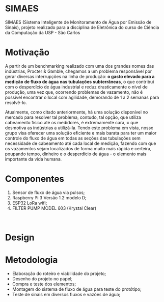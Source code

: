 # SIMAES <br> 

SIMAES (Sistema Inteligente de Monitoramento de Água por Emissão de Sinais), projeto realizado para a disciplina de Eletrônica do curso de Ciência da Computação da USP - São Carlos <br>

# Motivação <br> 

A partir de um benchmarking realizado com uma dos grandes nomes das indústrias, Procter & Gamble, chegamos a um problema responsável por gerar diversas interrupções na linha de produção: **o gasto elevado para a medição de fluxo de água nas tubulações subterrâneas**, o que contribui com o desperdício de água industrial e reduz drasticamente o nível de produção, uma vez que, ocorrendo problemas de vazamento, não é possível encontrar o local com agilidade, demorando de 1 a 2 semanas para resolvê-lo. <br> 

Atualmente, como citado anteriormente, há uma solução disponível no mercado para resolver tal problema, contudo, tal opção, que utiliza cabeamento físico até os medidores, é extremamente cara, o que desmotiva as indústrias a utilizá-la. Tendo este problema em vista, nosso grupo visa oferecer uma solução eficiente e mais barata para ter um maior controle do fluxo de água em todas as seções das tubulações sem necessidade de cabeamento até cada local de medição, fazendo com que os vazamentos sejam localizados de forma muito mais rápida e certeira, poupando tempo, dinheiro e o desperdício de água - o elemento mais importante da vida humana.

# Componentes <br>

1. Sensor de fluxo de água via pulsos;
2. Raspberry Pi 3 Versão 1.2 modelo D;
3. ESP32 LoRa wifi;
4. FILTER PUMP MODEL 603 (Krystal Clear)
<br>

# Design <br> 

# Metodologia <br>

- Elaboração do roteiro e viabilidade do projeto;
- Desenho do projeto no papel;
- Compra e teste dos elementos;
- Montagem do sistema de fluxo de água para teste do protótipo;
- Teste de sinais em diversos fluxos e vazões de água;
